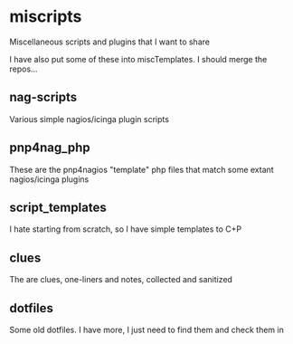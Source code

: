 miscripts
=========

Miscellaneous scripts and plugins that I want to share

I have also put some of these into miscTemplates. I should merge the repos...

nag-scripts
-----------
Various simple nagios/icinga plugin scripts

pnp4nag_php
-----------
These are the pnp4nagios "template" php files that match some extant nagios/icinga plugins

script_templates
----------------
I hate starting from scratch, so I have simple templates to C+P

clues
-----
The are clues, one-liners and notes, collected and sanitized

dotfiles
--------
Some old dotfiles. I have more, I just need to find them and check them in


